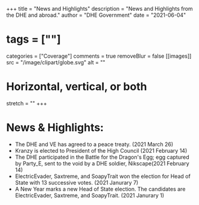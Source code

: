 +++
title = "News and Highlights"
description = "News and Highlights from the DHE and abroad."
author = "DHE Government"
date = "2021-06-04"
# tags = [""]
categories = ["Coverage"]
comments = true
removeBlur = false
[[images]]
  src = "/image/clipart/globe.svg"
  alt = ""
  # Horizontal, vertical, or both
  stretch = ""
+++

# News & Highlights:

- The DHE and VE has agreed to a peace treaty. (2021 March 26)
- Kranzy is elected to President of the High Council (2021 February 14)
- The DHE participated in the Battle for the Dragon's Egg; egg captured by 
  Party_E, sent to the void by a DHE soldier, Nikscape(2021 February 14)
- ElectricEvader, Saxtreme, and SoapyTrait won the election for Head of State 
  with 13 successive votes. (2021 Janurary 7)
- A New Year marks a new Head of State election. The candidates are 
  ElectricEvader, Saxtreme, and SoapyTrait. (2021 Janurary 1)
